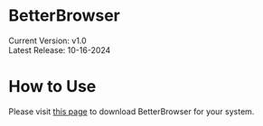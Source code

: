 # BetterBrowser

Current Version: v1.0\
Latest Release: 10-16-2024

# How to Use

Please visit [this page](https://marinawooden.github.io/BetterBrowser/) to download BetterBrowser for your system.